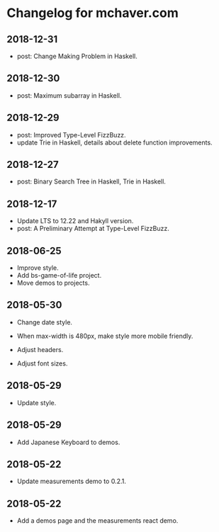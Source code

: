 # Changelog for mchaver.com

## 2018-12-31
* post: Change Making Problem in Haskell.

## 2018-12-30
* post: Maximum subarray in Haskell.

## 2018-12-29
* post: Improved Type-Level FizzBuzz.
* update Trie in Haskell, details about delete function improvements.

## 2018-12-27
* post: Binary Search Tree in Haskell, Trie in Haskell.

## 2018-12-17
* Update LTS to 12.22 and Hakyll version.
* post: A Preliminary Attempt at Type-Level FizzBuzz.

## 2018-06-25

* Improve style.
* Add bs-game-of-life project.
* Move demos to projects.

## 2018-05-30

* Change date style.

* When max-width is 480px, make style more mobile friendly.

* Adjust headers.

* Adjust font sizes.

## 2018-05-29

* Update style.

## 2018-05-29

* Add Japanese Keyboard to demos.

## 2018-05-22

* Update measurements demo to 0.2.1.

## 2018-05-22

* Add a demos page and the measurements react demo.
